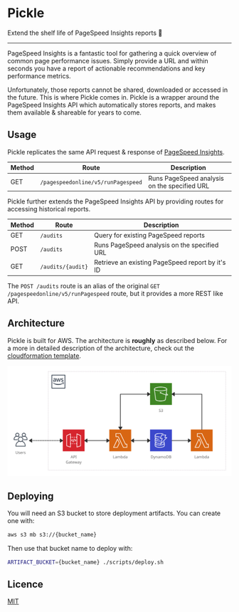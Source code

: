 # Pickle

Extend the shelf life of PageSpeed Insights reports 🥒

---

PageSpeed Insights is a fantastic tool for gathering a quick overview of common page performance issues. Simply provide a URL and within seconds you have a report of actionable recommendations and key performance metrics.

Unfortunately, those reports cannot be shared, downloaded or accessed in the future. This is where Pickle comes in. Pickle is a wrapper around the PageSpeed Insights API which automatically stores reports, and makes them available & shareable for years to come.

## Usage

Pickle replicates the same API request & response of [PageSpeed Insights](https://developers.google.com/speed/docs/insights/v5/reference/).

| Method | Route                              | Description                                  |
| ------ | ---------------------------------- | -------------------------------------------- |
| GET    | `/pagespeedonline/v5/runPagespeed` | Runs PageSpeed analysis on the specified URL |

Pickle further extends the PageSpeed Insights API by providing routes for accessing historical reports.

| Method | Route             | Description                                      |
| ------ | ----------------- | ------------------------------------------------ |
| GET    | `/audits`         | Query for existing PageSpeed reports             |
| POST   | `/audits`         | Runs PageSpeed analysis on the specified URL     |
| GET    | `/audits/{audit}` | Retrieve an existing PageSpeed report by it's ID |

The `POST /audits` route is an alias of the original `GET /pagespeedonline/v5/runPagespeed` route, but it provides a more REST like API.

## Architecture

Pickle is built for AWS. The architecture is **roughly** as described below. For a more in detailed description of the architecture, check out the [cloudformation template](./infrastructure/main.yml).

![Architecture of AWS services: API Gateway, Lambda, S3 & DynamoDB](./resources/architecture.png)

## Deploying

You will need an S3 bucket to store deployment artifacts. You can create one with:

```sh
aws s3 mb s3://{bucket_name}
```

Then use that bucket name to deploy with:

```sh
ARTIFACT_BUCKET={bucket_name} ./scripts/deploy.sh
```

## Licence

[MIT](./LICENSE)
